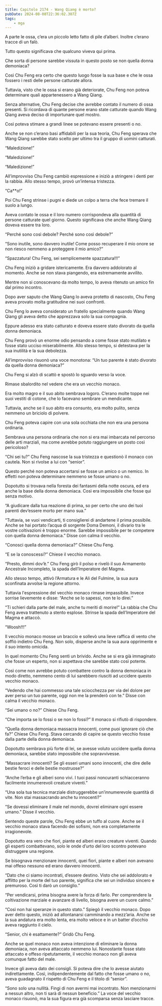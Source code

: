 ```yaml
---
title: Capitolo 2174 - Wang Qiang è morto?
pubDate: 2024-08-08T22:36:02.307Z
tags:
    - mga
---
```



A parte le ossa, c’era un piccolo letto fatto di pile d’alberi. Inoltre c’erano tracce di un falò.

Tutto questo significava che qualcuno viveva qui prima.

Che sorta di persone sarebbe vissuta in questo posto se non quella donna demoniaca?

Così Chu Feng era certo che questo luogo fosse la sua base e che le ossa fossero i resti delle persone catturate allora.

Tuttavia, visto che le ossa si erano già deteriorate, Chu Feng non poteva determinare quali appartenessero a Wang Qiang.

Senza alternative, Chu Feng decise che avrebbe contato il numero di ossa presenti. Si ricordava di quante persone erano state catturate quando Wang Qiang aveva deciso di importunare quel mostro.

Così poteva stimare a grandi linee se potevano essere presenti o no.

Anche se non c’erano basi affidabili per la sua teoria, Chu Feng sperava che Wang Qiang sarebbe stato scelto per ultimo tra il gruppo di uomini catturati.

“Maledizione!”

“Maledizione!”

“Maledizione!”

All’improvviso Chu Feng cambiò espressione e iniziò a stringere i denti per la rabbia. Allo stesso tempo, provò un’intensa tristezza.

“Ca**o!”

Poi Chu Feng strinse i pugni e diede un colpo a terra che fece tremare il suolo a lungo.

Aveva contato le ossa e il loro numero corrispondeva alla quantità di persone catturate quel giorno. Questo significava che anche Wang Qiang doveva essere tra loro.

“Perché sono così debole? Perché sono così debole?”

“Sono inutile, sono davvero inutile! Come posso recuperare il mio onore se non riesco nemmeno a proteggere il mio amico?”

“Spazzatura! Chu Feng, sei semplicemente spazzatura!!!”

Chu Feng iniziò a gridare istericamente. Era davvero addolorato al momento. Anche se non stava piangendo, era estremamente avvilito.

Mentre non si conoscevano da molto tempo, lo aveva ritenuto un amico fin dal primo incontro.

Dopo aver saputo che Wang Qiang lo aveva protetto di nascosto, Chu Feng aveva provato molta gratitudine nei suoi confronti.

Chu Feng lo aveva considerato un fratello specialmente quando Wang Qiang gli aveva detto che apprezzava solo la sua compagnia.

Eppure adesso era stato catturato e doveva essere stato divorato da quella donna demoniaca.

Chu Feng provò un enorme odio pensando a come fosse stato mutilato e fosse stato ucciso miserabilmente. Allo stesso tempo, si detestava per la sua inutilità e la sua debolezza.

All’improvviso risuonò una voce monotona: “Un tuo parente è stato divorato da quella donna demoniaca?”

Chu Feng si alzò di scattò e spostò lo sguardo verso la voce.

Rimase sbalordito nel vedere che era un vecchio monaco.

Era molto magro e il suo abito sembrava logoro. C’erano molte toppe nei suoi vestiti di cotone, che lo facevano sembrare un mendicante.

Tuttavia, anche se il suo abito era consunto, era molto pulito, senza nemmeno un briciolo di polvere.

Chu Feng poteva capire con una sola occhiata che non era una persona ordinaria.

Sembrava una persona ordinaria che non si era mai imbarcata nel percorso delle arti marziali, ma come avrebbe potuto raggiungere un posto così pericoloso?

“Chi sei tu?” Chu Feng nascose la sua tristezza e questionò il monaco con cautela. Non si rivolse a lui con “senior”.

Questo perché non poteva accertarsi se fosse un amico o un nemico. In effetti non poteva determinare nemmeno se fosse umano o no.

Dopotutto si trovava nella foresta dei fantasmi della notte oscura, ed era anche la base della donna demoniaca. Così era impossibile che fosse qui senza motivo.

“A giudicare dalla tua reazione di prima, so per certo che uno dei tuoi parenti dev’essere morto per mano sua.”

“Tuttavia, se vuoi vendicarti, ti consiglierei di andartene il prima possibile. Anche se hai portato l’acqua di sorgente Doma Demoni, il divario tra le vostre coltivazioni è troppo enorme. Sarebbe impossibile per te competere con quella donna demoniaca.” Disse con calma il vecchio.

“Conosci quella donna demoniaca?” Chiese Chu Feng.

“E se la conoscessi?” Chiese il vecchio monaco.

“Presto, dimmi dov’è.” Chu Feng girò il polso e rivelò il suo Armamento Ancestrale Incompleto, la spada dell’Imperatore del Magma.

Allo stesso tempo, attivò l’Armatura e le Ali del Fulmine, la sua aura sconfinata avvolse la regione attorno.

Tuttavia l'espressione del vecchio monaco rimase impassibile. Invece sorrise lievemente e disse: “Anche se lo sapessi, non te lo direi.”

“Ti schieri dalla parte del male, anche tu meriti di morire!” La rabbia che Chu Feng aveva trattenuto a stento esplose. Strinse la spada dell’Imperatore del Magma e attaccò.

“Woosh!!!”

Il vecchio monaco mosse un braccio e sollevò una lieve raffica di vento che soffiò indietro Chu Feng. Non solo, disperse anche la sua aura opprimente e il suo intento omicida.

In quel momento Chu Feng sentì un brivido. Anche se si era già immaginato che fosse un esperto, non si aspettava che sarebbe stato così potente.

Così come non avrebbe potuto combattere contro la donna demoniaca in modo diretto, nemmeno cento di lui sarebbero riusciti ad uccidere questo vecchio monaco.

“Vedendo che hai commesso una tale sciocchezza per via del dolore per aver perso un tuo parente, oggi non me la prenderò con te.” Disse con calma il vecchio monaco.

“Sei umano o no?” Chiese Chu Feng.

“Che importa se lo fossi o se non lo fossi?” Il monaco si rifiutò di rispondere.

“Quella donna demoniaca massacra innocenti, come puoi ignorare ciò che fa?” Chiese Chu Feng. Stava cercando di capire se questo vecchio fosse dalla parte della donna demoniaca.

Dopotutto sembrava più forte di lei, se avesse voluto uccidere quella donna demoniaca, sarebbe stato impossibile che sopravvivesse.

“Massacrare innocenti? Se gli esseri umani sono innocenti, che dire delle bestie feroci e delle bestie mostruose?”

“Anche l’erba e gli alberi sono vivi. I tuoi passi noncuranti schiacceranno facilmente innumerevoli creature viventi.”

“Una sola tua tecnica marziale distruggerebbe un’innumerevole quantità di vite. Non stai massacrando anche tu innocenti?”

“Se dovessi eliminare il male nel mondo, dovrei eliminare ogni essere umano.” Disse il vecchio.

Sentendo queste parole, Chu Feng ebbe un tuffo al cuore. Anche se il vecchio monaco stava facendo dei sofismi, non era completamente irragionevole.

Dopotutto era vero che fiori, piante ed alberi erano creature viventi. Quando gli esperti combattevano, solo le onde d’urto del loro scontro potevano distruggere una regione.

Se bisognava menzionare innocenti, quei fiori, piante e alberi non avevano mai offeso nessuno ed erano davvero innocenti.

“Dato che ci siamo incontrati, d’essere destino. Visto che sei addolorato e afflitto per la morte del tuo parente, significa che sei un individuo sincero e premuroso. Così ti darò un consiglio.”

“Per vendicarsi, prima bisogna avere la forza di farlo. Per comprendere la coltivazione marziale e avanzare di livello, bisogna avere un cuore calmo.”

“Così non hai speranze in questo stato.” Spiegò il vecchio monaco. Dopo aver detto questo, iniziò ad allontanarsi camminando a mezz’aria. Anche se la sua andatura era molto lenta, era molto veloce e in un batter d’occhio aveva raggiunto il cielo.

“Senior, chi è esattamente?” Gridò Chu Feng.

Anche se quel monaco non aveva intenzione di eliminare la donna demoniaca, non aveva attaccato nemmeno lui. Nonostante fosse stato attaccato e offeso ripetutamente, il vecchio monaco non gli aveva comunque fatto del male.

Invece gli aveva dato dei consigli. Si poteva dire che lo avesse aiutato indirettamente. Così, indipendentemente dal fatto che fosse umano o no, aveva guadagnato il rispetto di Chu Feng e il titolo di “senior”.

“Sono solo una nullità. Fingi di non avermi mai incontrato. Non menzionarmi a nessun altro, non ti sarà di nessun beneficio.” La voce del vecchio monaco risuonò, ma la sua figura era già scomparsa senza lasciare tracce.




